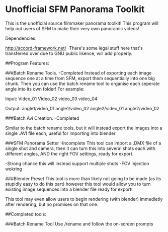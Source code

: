 # Unofficial SFM Panorama Toolkit

This is the unofficial source filmmaker panorama toolkit! This program will help out users of SFM to make their very own panoramic videos!

Dependencies: 

http://accord-framework.net/ -There's some legal stuff here that's transferred over due to GNU public lisence, will add properly. 

##Program Features: 

###Batch Rename Tools. -Completed
Instead of exporting each image sequence one at a time from SFM, export them sequentially into one big chunk. Then you can use the batch rename tool to organise each seperate angle into its own folder! For example:

Input:
Video_01
Video_02
video_03
video_04

Output:
angle1/video_01
angle1/video_02
angle2/video_01
angle2/video_02

###Batch Avi Creation. -Completed

Similar to the batch rename tools, but it will instead export the images into a single .AVI file each, useful for importing into blender

###SFM Panorama Setter -Incomplete
This tool can import a .DMX file of a single shot and camera, then it can turn this into several shots each with different angles, AND the right FOV settings, ready for export.

-Strong chance this will instead support multiple shots
-FOV injection wokring

###Blender Preset
This tool is more than likely not going to be made (as its stupidly easy to do this part) however this tool would allow you to turn existing image sequences into a blender file ready for export!


This tool may even allow users to begin rendering (with blender) immedietly after rendering, but no promises on that one. 


##Completed tools: 

###Batch Rename Tool
Use /rename and follow the on-screen prompts

